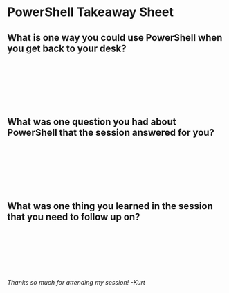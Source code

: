 # PowerShell Takeaway Sheet

## What is one way you could use PowerShell when you get back to your desk?

```








```

## What was one question you had about PowerShell that the session answered for you?

```








```

## What was one thing you learned in the session that you need to follow up on?

```








```

*Thanks so much for attending my session! -Kurt*